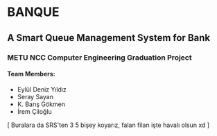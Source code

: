 #  BANQUE
## A Smart Queue Management System for Bank
### METU NCC Computer Engineering Graduation Project

#### Team Members:
- Eylül Deniz Yıldız
- Seray Sayan
- K. Barış Gökmen
- İrem Çiloğlu




[ Buralara da SRS'ten 3 5 bişey koyarız, falan filan işte havalı olsun xd ]


